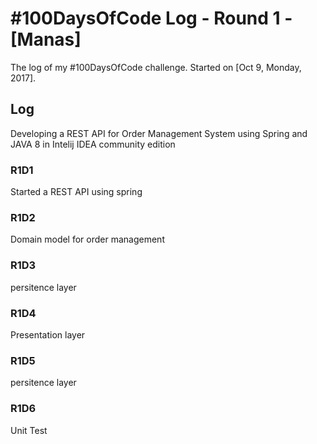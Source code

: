 # #100DaysOfCode Log - Round 1 - [Manas]

The log of my #100DaysOfCode challenge. Started on [Oct 9, Monday, 2017].

## Log

Developing a REST API for Order Management System using Spring and JAVA 8 in Intelij IDEA community edition

### R1D1 
Started a REST API using spring

### R1D2
Domain model for order management

### R1D3
persitence layer

### R1D4
Presentation layer

### R1D5
persitence layer

### R1D6
Unit Test

